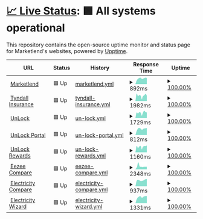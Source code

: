 # [📈 Live Status](https://marketlend.github.io/uptime-dashboard): <!--live status--> **🟩 All systems operational**

This repository contains the open-source uptime monitor and status page for Marketlend's websites, powered by [Upptime](https://github.com/upptime/upptime).

<!--start: status pages-->
<!-- This summary is generated by Upptime (https://github.com/upptime/upptime) -->
<!-- Do not edit this manually, your changes will be overwritten -->
<!-- prettier-ignore -->
| URL | Status | History | Response Time | Uptime |
| --- | ------ | ------- | ------------- | ------ |
| <img alt="" src="https://icons.duckduckgo.com/ip3/www.marketlend.com.au.ico" height="13"> [Marketlend](https://www.marketlend.com.au) | 🟩 Up | [marketlend.yml](https://github.com/marketlend/uptime-dashboard/commits/HEAD/history/marketlend.yml) | <details><summary><img alt="Response time graph" src="./graphs/marketlend/response-time-week.png" height="20"> 892ms</summary><br><a href="https://marketlend.github.io/uptime-dashboard/history/marketlend"><img alt="Response time 947" src="https://img.shields.io/endpoint?url=https%3A%2F%2Fraw.githubusercontent.com%2Fmarketlend%2Fuptime-dashboard%2FHEAD%2Fapi%2Fmarketlend%2Fresponse-time.json"></a><br><a href="https://marketlend.github.io/uptime-dashboard/history/marketlend"><img alt="24-hour response time 662" src="https://img.shields.io/endpoint?url=https%3A%2F%2Fraw.githubusercontent.com%2Fmarketlend%2Fuptime-dashboard%2FHEAD%2Fapi%2Fmarketlend%2Fresponse-time-day.json"></a><br><a href="https://marketlend.github.io/uptime-dashboard/history/marketlend"><img alt="7-day response time 892" src="https://img.shields.io/endpoint?url=https%3A%2F%2Fraw.githubusercontent.com%2Fmarketlend%2Fuptime-dashboard%2FHEAD%2Fapi%2Fmarketlend%2Fresponse-time-week.json"></a><br><a href="https://marketlend.github.io/uptime-dashboard/history/marketlend"><img alt="30-day response time 927" src="https://img.shields.io/endpoint?url=https%3A%2F%2Fraw.githubusercontent.com%2Fmarketlend%2Fuptime-dashboard%2FHEAD%2Fapi%2Fmarketlend%2Fresponse-time-month.json"></a><br><a href="https://marketlend.github.io/uptime-dashboard/history/marketlend"><img alt="1-year response time 947" src="https://img.shields.io/endpoint?url=https%3A%2F%2Fraw.githubusercontent.com%2Fmarketlend%2Fuptime-dashboard%2FHEAD%2Fapi%2Fmarketlend%2Fresponse-time-year.json"></a></details> | <details><summary><a href="https://marketlend.github.io/uptime-dashboard/history/marketlend">100.00%</a></summary><a href="https://marketlend.github.io/uptime-dashboard/history/marketlend"><img alt="All-time uptime 100.00%" src="https://img.shields.io/endpoint?url=https%3A%2F%2Fraw.githubusercontent.com%2Fmarketlend%2Fuptime-dashboard%2FHEAD%2Fapi%2Fmarketlend%2Fuptime.json"></a><br><a href="https://marketlend.github.io/uptime-dashboard/history/marketlend"><img alt="24-hour uptime 100.00%" src="https://img.shields.io/endpoint?url=https%3A%2F%2Fraw.githubusercontent.com%2Fmarketlend%2Fuptime-dashboard%2FHEAD%2Fapi%2Fmarketlend%2Fuptime-day.json"></a><br><a href="https://marketlend.github.io/uptime-dashboard/history/marketlend"><img alt="7-day uptime 100.00%" src="https://img.shields.io/endpoint?url=https%3A%2F%2Fraw.githubusercontent.com%2Fmarketlend%2Fuptime-dashboard%2FHEAD%2Fapi%2Fmarketlend%2Fuptime-week.json"></a><br><a href="https://marketlend.github.io/uptime-dashboard/history/marketlend"><img alt="30-day uptime 100.00%" src="https://img.shields.io/endpoint?url=https%3A%2F%2Fraw.githubusercontent.com%2Fmarketlend%2Fuptime-dashboard%2FHEAD%2Fapi%2Fmarketlend%2Fuptime-month.json"></a><br><a href="https://marketlend.github.io/uptime-dashboard/history/marketlend"><img alt="1-year uptime 100.00%" src="https://img.shields.io/endpoint?url=https%3A%2F%2Fraw.githubusercontent.com%2Fmarketlend%2Fuptime-dashboard%2FHEAD%2Fapi%2Fmarketlend%2Fuptime-year.json"></a></details>
| <img alt="" src="https://icons.duckduckgo.com/ip3/tyndall.insure.ico" height="13"> [Tyndall Insurance](https://tyndall.insure) | 🟩 Up | [tyndall-insurance.yml](https://github.com/marketlend/uptime-dashboard/commits/HEAD/history/tyndall-insurance.yml) | <details><summary><img alt="Response time graph" src="./graphs/tyndall-insurance/response-time-week.png" height="20"> 1982ms</summary><br><a href="https://marketlend.github.io/uptime-dashboard/history/tyndall-insurance"><img alt="Response time 2143" src="https://img.shields.io/endpoint?url=https%3A%2F%2Fraw.githubusercontent.com%2Fmarketlend%2Fuptime-dashboard%2FHEAD%2Fapi%2Ftyndall-insurance%2Fresponse-time.json"></a><br><a href="https://marketlend.github.io/uptime-dashboard/history/tyndall-insurance"><img alt="24-hour response time 1633" src="https://img.shields.io/endpoint?url=https%3A%2F%2Fraw.githubusercontent.com%2Fmarketlend%2Fuptime-dashboard%2FHEAD%2Fapi%2Ftyndall-insurance%2Fresponse-time-day.json"></a><br><a href="https://marketlend.github.io/uptime-dashboard/history/tyndall-insurance"><img alt="7-day response time 1982" src="https://img.shields.io/endpoint?url=https%3A%2F%2Fraw.githubusercontent.com%2Fmarketlend%2Fuptime-dashboard%2FHEAD%2Fapi%2Ftyndall-insurance%2Fresponse-time-week.json"></a><br><a href="https://marketlend.github.io/uptime-dashboard/history/tyndall-insurance"><img alt="30-day response time 2037" src="https://img.shields.io/endpoint?url=https%3A%2F%2Fraw.githubusercontent.com%2Fmarketlend%2Fuptime-dashboard%2FHEAD%2Fapi%2Ftyndall-insurance%2Fresponse-time-month.json"></a><br><a href="https://marketlend.github.io/uptime-dashboard/history/tyndall-insurance"><img alt="1-year response time 2143" src="https://img.shields.io/endpoint?url=https%3A%2F%2Fraw.githubusercontent.com%2Fmarketlend%2Fuptime-dashboard%2FHEAD%2Fapi%2Ftyndall-insurance%2Fresponse-time-year.json"></a></details> | <details><summary><a href="https://marketlend.github.io/uptime-dashboard/history/tyndall-insurance">100.00%</a></summary><a href="https://marketlend.github.io/uptime-dashboard/history/tyndall-insurance"><img alt="All-time uptime 100.00%" src="https://img.shields.io/endpoint?url=https%3A%2F%2Fraw.githubusercontent.com%2Fmarketlend%2Fuptime-dashboard%2FHEAD%2Fapi%2Ftyndall-insurance%2Fuptime.json"></a><br><a href="https://marketlend.github.io/uptime-dashboard/history/tyndall-insurance"><img alt="24-hour uptime 100.00%" src="https://img.shields.io/endpoint?url=https%3A%2F%2Fraw.githubusercontent.com%2Fmarketlend%2Fuptime-dashboard%2FHEAD%2Fapi%2Ftyndall-insurance%2Fuptime-day.json"></a><br><a href="https://marketlend.github.io/uptime-dashboard/history/tyndall-insurance"><img alt="7-day uptime 100.00%" src="https://img.shields.io/endpoint?url=https%3A%2F%2Fraw.githubusercontent.com%2Fmarketlend%2Fuptime-dashboard%2FHEAD%2Fapi%2Ftyndall-insurance%2Fuptime-week.json"></a><br><a href="https://marketlend.github.io/uptime-dashboard/history/tyndall-insurance"><img alt="30-day uptime 100.00%" src="https://img.shields.io/endpoint?url=https%3A%2F%2Fraw.githubusercontent.com%2Fmarketlend%2Fuptime-dashboard%2FHEAD%2Fapi%2Ftyndall-insurance%2Fuptime-month.json"></a><br><a href="https://marketlend.github.io/uptime-dashboard/history/tyndall-insurance"><img alt="1-year uptime 100.00%" src="https://img.shields.io/endpoint?url=https%3A%2F%2Fraw.githubusercontent.com%2Fmarketlend%2Fuptime-dashboard%2FHEAD%2Fapi%2Ftyndall-insurance%2Fuptime-year.json"></a></details>
| <img alt="" src="https://icons.duckduckgo.com/ip3/unlockb2b.com.ico" height="13"> [UnLock](https://unlockb2b.com) | 🟩 Up | [un-lock.yml](https://github.com/marketlend/uptime-dashboard/commits/HEAD/history/un-lock.yml) | <details><summary><img alt="Response time graph" src="./graphs/un-lock/response-time-week.png" height="20"> 1729ms</summary><br><a href="https://marketlend.github.io/uptime-dashboard/history/un-lock"><img alt="Response time 1792" src="https://img.shields.io/endpoint?url=https%3A%2F%2Fraw.githubusercontent.com%2Fmarketlend%2Fuptime-dashboard%2FHEAD%2Fapi%2Fun-lock%2Fresponse-time.json"></a><br><a href="https://marketlend.github.io/uptime-dashboard/history/un-lock"><img alt="24-hour response time 1488" src="https://img.shields.io/endpoint?url=https%3A%2F%2Fraw.githubusercontent.com%2Fmarketlend%2Fuptime-dashboard%2FHEAD%2Fapi%2Fun-lock%2Fresponse-time-day.json"></a><br><a href="https://marketlend.github.io/uptime-dashboard/history/un-lock"><img alt="7-day response time 1729" src="https://img.shields.io/endpoint?url=https%3A%2F%2Fraw.githubusercontent.com%2Fmarketlend%2Fuptime-dashboard%2FHEAD%2Fapi%2Fun-lock%2Fresponse-time-week.json"></a><br><a href="https://marketlend.github.io/uptime-dashboard/history/un-lock"><img alt="30-day response time 1679" src="https://img.shields.io/endpoint?url=https%3A%2F%2Fraw.githubusercontent.com%2Fmarketlend%2Fuptime-dashboard%2FHEAD%2Fapi%2Fun-lock%2Fresponse-time-month.json"></a><br><a href="https://marketlend.github.io/uptime-dashboard/history/un-lock"><img alt="1-year response time 1792" src="https://img.shields.io/endpoint?url=https%3A%2F%2Fraw.githubusercontent.com%2Fmarketlend%2Fuptime-dashboard%2FHEAD%2Fapi%2Fun-lock%2Fresponse-time-year.json"></a></details> | <details><summary><a href="https://marketlend.github.io/uptime-dashboard/history/un-lock">100.00%</a></summary><a href="https://marketlend.github.io/uptime-dashboard/history/un-lock"><img alt="All-time uptime 100.00%" src="https://img.shields.io/endpoint?url=https%3A%2F%2Fraw.githubusercontent.com%2Fmarketlend%2Fuptime-dashboard%2FHEAD%2Fapi%2Fun-lock%2Fuptime.json"></a><br><a href="https://marketlend.github.io/uptime-dashboard/history/un-lock"><img alt="24-hour uptime 100.00%" src="https://img.shields.io/endpoint?url=https%3A%2F%2Fraw.githubusercontent.com%2Fmarketlend%2Fuptime-dashboard%2FHEAD%2Fapi%2Fun-lock%2Fuptime-day.json"></a><br><a href="https://marketlend.github.io/uptime-dashboard/history/un-lock"><img alt="7-day uptime 100.00%" src="https://img.shields.io/endpoint?url=https%3A%2F%2Fraw.githubusercontent.com%2Fmarketlend%2Fuptime-dashboard%2FHEAD%2Fapi%2Fun-lock%2Fuptime-week.json"></a><br><a href="https://marketlend.github.io/uptime-dashboard/history/un-lock"><img alt="30-day uptime 100.00%" src="https://img.shields.io/endpoint?url=https%3A%2F%2Fraw.githubusercontent.com%2Fmarketlend%2Fuptime-dashboard%2FHEAD%2Fapi%2Fun-lock%2Fuptime-month.json"></a><br><a href="https://marketlend.github.io/uptime-dashboard/history/un-lock"><img alt="1-year uptime 100.00%" src="https://img.shields.io/endpoint?url=https%3A%2F%2Fraw.githubusercontent.com%2Fmarketlend%2Fuptime-dashboard%2FHEAD%2Fapi%2Fun-lock%2Fuptime-year.json"></a></details>
| <img alt="" src="https://icons.duckduckgo.com/ip3/app.unlockb2b.com.ico" height="13"> [UnLock Portal](https://app.unlockb2b.com/buyers/login) | 🟩 Up | [un-lock-portal.yml](https://github.com/marketlend/uptime-dashboard/commits/HEAD/history/un-lock-portal.yml) | <details><summary><img alt="Response time graph" src="./graphs/un-lock-portal/response-time-week.png" height="20"> 812ms</summary><br><a href="https://marketlend.github.io/uptime-dashboard/history/un-lock-portal"><img alt="Response time 793" src="https://img.shields.io/endpoint?url=https%3A%2F%2Fraw.githubusercontent.com%2Fmarketlend%2Fuptime-dashboard%2FHEAD%2Fapi%2Fun-lock-portal%2Fresponse-time.json"></a><br><a href="https://marketlend.github.io/uptime-dashboard/history/un-lock-portal"><img alt="24-hour response time 613" src="https://img.shields.io/endpoint?url=https%3A%2F%2Fraw.githubusercontent.com%2Fmarketlend%2Fuptime-dashboard%2FHEAD%2Fapi%2Fun-lock-portal%2Fresponse-time-day.json"></a><br><a href="https://marketlend.github.io/uptime-dashboard/history/un-lock-portal"><img alt="7-day response time 812" src="https://img.shields.io/endpoint?url=https%3A%2F%2Fraw.githubusercontent.com%2Fmarketlend%2Fuptime-dashboard%2FHEAD%2Fapi%2Fun-lock-portal%2Fresponse-time-week.json"></a><br><a href="https://marketlend.github.io/uptime-dashboard/history/un-lock-portal"><img alt="30-day response time 805" src="https://img.shields.io/endpoint?url=https%3A%2F%2Fraw.githubusercontent.com%2Fmarketlend%2Fuptime-dashboard%2FHEAD%2Fapi%2Fun-lock-portal%2Fresponse-time-month.json"></a><br><a href="https://marketlend.github.io/uptime-dashboard/history/un-lock-portal"><img alt="1-year response time 793" src="https://img.shields.io/endpoint?url=https%3A%2F%2Fraw.githubusercontent.com%2Fmarketlend%2Fuptime-dashboard%2FHEAD%2Fapi%2Fun-lock-portal%2Fresponse-time-year.json"></a></details> | <details><summary><a href="https://marketlend.github.io/uptime-dashboard/history/un-lock-portal">100.00%</a></summary><a href="https://marketlend.github.io/uptime-dashboard/history/un-lock-portal"><img alt="All-time uptime 99.98%" src="https://img.shields.io/endpoint?url=https%3A%2F%2Fraw.githubusercontent.com%2Fmarketlend%2Fuptime-dashboard%2FHEAD%2Fapi%2Fun-lock-portal%2Fuptime.json"></a><br><a href="https://marketlend.github.io/uptime-dashboard/history/un-lock-portal"><img alt="24-hour uptime 100.00%" src="https://img.shields.io/endpoint?url=https%3A%2F%2Fraw.githubusercontent.com%2Fmarketlend%2Fuptime-dashboard%2FHEAD%2Fapi%2Fun-lock-portal%2Fuptime-day.json"></a><br><a href="https://marketlend.github.io/uptime-dashboard/history/un-lock-portal"><img alt="7-day uptime 100.00%" src="https://img.shields.io/endpoint?url=https%3A%2F%2Fraw.githubusercontent.com%2Fmarketlend%2Fuptime-dashboard%2FHEAD%2Fapi%2Fun-lock-portal%2Fuptime-week.json"></a><br><a href="https://marketlend.github.io/uptime-dashboard/history/un-lock-portal"><img alt="30-day uptime 100.00%" src="https://img.shields.io/endpoint?url=https%3A%2F%2Fraw.githubusercontent.com%2Fmarketlend%2Fuptime-dashboard%2FHEAD%2Fapi%2Fun-lock-portal%2Fuptime-month.json"></a><br><a href="https://marketlend.github.io/uptime-dashboard/history/un-lock-portal"><img alt="1-year uptime 99.98%" src="https://img.shields.io/endpoint?url=https%3A%2F%2Fraw.githubusercontent.com%2Fmarketlend%2Fuptime-dashboard%2FHEAD%2Fapi%2Fun-lock-portal%2Fuptime-year.json"></a></details>
| <img alt="" src="https://icons.duckduckgo.com/ip3/unlockrewards.com.au.ico" height="13"> [UnLock Rewards](https://unlockrewards.com.au) | 🟩 Up | [un-lock-rewards.yml](https://github.com/marketlend/uptime-dashboard/commits/HEAD/history/un-lock-rewards.yml) | <details><summary><img alt="Response time graph" src="./graphs/un-lock-rewards/response-time-week.png" height="20"> 1160ms</summary><br><a href="https://marketlend.github.io/uptime-dashboard/history/un-lock-rewards"><img alt="Response time 1226" src="https://img.shields.io/endpoint?url=https%3A%2F%2Fraw.githubusercontent.com%2Fmarketlend%2Fuptime-dashboard%2FHEAD%2Fapi%2Fun-lock-rewards%2Fresponse-time.json"></a><br><a href="https://marketlend.github.io/uptime-dashboard/history/un-lock-rewards"><img alt="24-hour response time 886" src="https://img.shields.io/endpoint?url=https%3A%2F%2Fraw.githubusercontent.com%2Fmarketlend%2Fuptime-dashboard%2FHEAD%2Fapi%2Fun-lock-rewards%2Fresponse-time-day.json"></a><br><a href="https://marketlend.github.io/uptime-dashboard/history/un-lock-rewards"><img alt="7-day response time 1160" src="https://img.shields.io/endpoint?url=https%3A%2F%2Fraw.githubusercontent.com%2Fmarketlend%2Fuptime-dashboard%2FHEAD%2Fapi%2Fun-lock-rewards%2Fresponse-time-week.json"></a><br><a href="https://marketlend.github.io/uptime-dashboard/history/un-lock-rewards"><img alt="30-day response time 1309" src="https://img.shields.io/endpoint?url=https%3A%2F%2Fraw.githubusercontent.com%2Fmarketlend%2Fuptime-dashboard%2FHEAD%2Fapi%2Fun-lock-rewards%2Fresponse-time-month.json"></a><br><a href="https://marketlend.github.io/uptime-dashboard/history/un-lock-rewards"><img alt="1-year response time 1226" src="https://img.shields.io/endpoint?url=https%3A%2F%2Fraw.githubusercontent.com%2Fmarketlend%2Fuptime-dashboard%2FHEAD%2Fapi%2Fun-lock-rewards%2Fresponse-time-year.json"></a></details> | <details><summary><a href="https://marketlend.github.io/uptime-dashboard/history/un-lock-rewards">100.00%</a></summary><a href="https://marketlend.github.io/uptime-dashboard/history/un-lock-rewards"><img alt="All-time uptime 100.00%" src="https://img.shields.io/endpoint?url=https%3A%2F%2Fraw.githubusercontent.com%2Fmarketlend%2Fuptime-dashboard%2FHEAD%2Fapi%2Fun-lock-rewards%2Fuptime.json"></a><br><a href="https://marketlend.github.io/uptime-dashboard/history/un-lock-rewards"><img alt="24-hour uptime 100.00%" src="https://img.shields.io/endpoint?url=https%3A%2F%2Fraw.githubusercontent.com%2Fmarketlend%2Fuptime-dashboard%2FHEAD%2Fapi%2Fun-lock-rewards%2Fuptime-day.json"></a><br><a href="https://marketlend.github.io/uptime-dashboard/history/un-lock-rewards"><img alt="7-day uptime 100.00%" src="https://img.shields.io/endpoint?url=https%3A%2F%2Fraw.githubusercontent.com%2Fmarketlend%2Fuptime-dashboard%2FHEAD%2Fapi%2Fun-lock-rewards%2Fuptime-week.json"></a><br><a href="https://marketlend.github.io/uptime-dashboard/history/un-lock-rewards"><img alt="30-day uptime 100.00%" src="https://img.shields.io/endpoint?url=https%3A%2F%2Fraw.githubusercontent.com%2Fmarketlend%2Fuptime-dashboard%2FHEAD%2Fapi%2Fun-lock-rewards%2Fuptime-month.json"></a><br><a href="https://marketlend.github.io/uptime-dashboard/history/un-lock-rewards"><img alt="1-year uptime 100.00%" src="https://img.shields.io/endpoint?url=https%3A%2F%2Fraw.githubusercontent.com%2Fmarketlend%2Fuptime-dashboard%2FHEAD%2Fapi%2Fun-lock-rewards%2Fuptime-year.json"></a></details>
| <img alt="" src="https://icons.duckduckgo.com/ip3/www.eezee.compare.ico" height="13"> [Eezee Compare](https://www.eezee.compare) | 🟩 Up | [eezee-compare.yml](https://github.com/marketlend/uptime-dashboard/commits/HEAD/history/eezee-compare.yml) | <details><summary><img alt="Response time graph" src="./graphs/eezee-compare/response-time-week.png" height="20"> 2348ms</summary><br><a href="https://marketlend.github.io/uptime-dashboard/history/eezee-compare"><img alt="Response time 1851" src="https://img.shields.io/endpoint?url=https%3A%2F%2Fraw.githubusercontent.com%2Fmarketlend%2Fuptime-dashboard%2FHEAD%2Fapi%2Feezee-compare%2Fresponse-time.json"></a><br><a href="https://marketlend.github.io/uptime-dashboard/history/eezee-compare"><img alt="24-hour response time 1879" src="https://img.shields.io/endpoint?url=https%3A%2F%2Fraw.githubusercontent.com%2Fmarketlend%2Fuptime-dashboard%2FHEAD%2Fapi%2Feezee-compare%2Fresponse-time-day.json"></a><br><a href="https://marketlend.github.io/uptime-dashboard/history/eezee-compare"><img alt="7-day response time 2348" src="https://img.shields.io/endpoint?url=https%3A%2F%2Fraw.githubusercontent.com%2Fmarketlend%2Fuptime-dashboard%2FHEAD%2Fapi%2Feezee-compare%2Fresponse-time-week.json"></a><br><a href="https://marketlend.github.io/uptime-dashboard/history/eezee-compare"><img alt="30-day response time 1971" src="https://img.shields.io/endpoint?url=https%3A%2F%2Fraw.githubusercontent.com%2Fmarketlend%2Fuptime-dashboard%2FHEAD%2Fapi%2Feezee-compare%2Fresponse-time-month.json"></a><br><a href="https://marketlend.github.io/uptime-dashboard/history/eezee-compare"><img alt="1-year response time 1851" src="https://img.shields.io/endpoint?url=https%3A%2F%2Fraw.githubusercontent.com%2Fmarketlend%2Fuptime-dashboard%2FHEAD%2Fapi%2Feezee-compare%2Fresponse-time-year.json"></a></details> | <details><summary><a href="https://marketlend.github.io/uptime-dashboard/history/eezee-compare">100.00%</a></summary><a href="https://marketlend.github.io/uptime-dashboard/history/eezee-compare"><img alt="All-time uptime 100.00%" src="https://img.shields.io/endpoint?url=https%3A%2F%2Fraw.githubusercontent.com%2Fmarketlend%2Fuptime-dashboard%2FHEAD%2Fapi%2Feezee-compare%2Fuptime.json"></a><br><a href="https://marketlend.github.io/uptime-dashboard/history/eezee-compare"><img alt="24-hour uptime 100.00%" src="https://img.shields.io/endpoint?url=https%3A%2F%2Fraw.githubusercontent.com%2Fmarketlend%2Fuptime-dashboard%2FHEAD%2Fapi%2Feezee-compare%2Fuptime-day.json"></a><br><a href="https://marketlend.github.io/uptime-dashboard/history/eezee-compare"><img alt="7-day uptime 100.00%" src="https://img.shields.io/endpoint?url=https%3A%2F%2Fraw.githubusercontent.com%2Fmarketlend%2Fuptime-dashboard%2FHEAD%2Fapi%2Feezee-compare%2Fuptime-week.json"></a><br><a href="https://marketlend.github.io/uptime-dashboard/history/eezee-compare"><img alt="30-day uptime 100.00%" src="https://img.shields.io/endpoint?url=https%3A%2F%2Fraw.githubusercontent.com%2Fmarketlend%2Fuptime-dashboard%2FHEAD%2Fapi%2Feezee-compare%2Fuptime-month.json"></a><br><a href="https://marketlend.github.io/uptime-dashboard/history/eezee-compare"><img alt="1-year uptime 100.00%" src="https://img.shields.io/endpoint?url=https%3A%2F%2Fraw.githubusercontent.com%2Fmarketlend%2Fuptime-dashboard%2FHEAD%2Fapi%2Feezee-compare%2Fuptime-year.json"></a></details>
| <img alt="" src="https://icons.duckduckgo.com/ip3/electricity.compare.ico" height="13"> [Electricity Compare](http://electricity.compare) | 🟩 Up | [electricity-compare.yml](https://github.com/marketlend/uptime-dashboard/commits/HEAD/history/electricity-compare.yml) | <details><summary><img alt="Response time graph" src="./graphs/electricity-compare/response-time-week.png" height="20"> 937ms</summary><br><a href="https://marketlend.github.io/uptime-dashboard/history/electricity-compare"><img alt="Response time 937" src="https://img.shields.io/endpoint?url=https%3A%2F%2Fraw.githubusercontent.com%2Fmarketlend%2Fuptime-dashboard%2FHEAD%2Fapi%2Felectricity-compare%2Fresponse-time.json"></a><br><a href="https://marketlend.github.io/uptime-dashboard/history/electricity-compare"><img alt="24-hour response time 735" src="https://img.shields.io/endpoint?url=https%3A%2F%2Fraw.githubusercontent.com%2Fmarketlend%2Fuptime-dashboard%2FHEAD%2Fapi%2Felectricity-compare%2Fresponse-time-day.json"></a><br><a href="https://marketlend.github.io/uptime-dashboard/history/electricity-compare"><img alt="7-day response time 937" src="https://img.shields.io/endpoint?url=https%3A%2F%2Fraw.githubusercontent.com%2Fmarketlend%2Fuptime-dashboard%2FHEAD%2Fapi%2Felectricity-compare%2Fresponse-time-week.json"></a><br><a href="https://marketlend.github.io/uptime-dashboard/history/electricity-compare"><img alt="30-day response time 922" src="https://img.shields.io/endpoint?url=https%3A%2F%2Fraw.githubusercontent.com%2Fmarketlend%2Fuptime-dashboard%2FHEAD%2Fapi%2Felectricity-compare%2Fresponse-time-month.json"></a><br><a href="https://marketlend.github.io/uptime-dashboard/history/electricity-compare"><img alt="1-year response time 937" src="https://img.shields.io/endpoint?url=https%3A%2F%2Fraw.githubusercontent.com%2Fmarketlend%2Fuptime-dashboard%2FHEAD%2Fapi%2Felectricity-compare%2Fresponse-time-year.json"></a></details> | <details><summary><a href="https://marketlend.github.io/uptime-dashboard/history/electricity-compare">100.00%</a></summary><a href="https://marketlend.github.io/uptime-dashboard/history/electricity-compare"><img alt="All-time uptime 100.00%" src="https://img.shields.io/endpoint?url=https%3A%2F%2Fraw.githubusercontent.com%2Fmarketlend%2Fuptime-dashboard%2FHEAD%2Fapi%2Felectricity-compare%2Fuptime.json"></a><br><a href="https://marketlend.github.io/uptime-dashboard/history/electricity-compare"><img alt="24-hour uptime 100.00%" src="https://img.shields.io/endpoint?url=https%3A%2F%2Fraw.githubusercontent.com%2Fmarketlend%2Fuptime-dashboard%2FHEAD%2Fapi%2Felectricity-compare%2Fuptime-day.json"></a><br><a href="https://marketlend.github.io/uptime-dashboard/history/electricity-compare"><img alt="7-day uptime 100.00%" src="https://img.shields.io/endpoint?url=https%3A%2F%2Fraw.githubusercontent.com%2Fmarketlend%2Fuptime-dashboard%2FHEAD%2Fapi%2Felectricity-compare%2Fuptime-week.json"></a><br><a href="https://marketlend.github.io/uptime-dashboard/history/electricity-compare"><img alt="30-day uptime 100.00%" src="https://img.shields.io/endpoint?url=https%3A%2F%2Fraw.githubusercontent.com%2Fmarketlend%2Fuptime-dashboard%2FHEAD%2Fapi%2Felectricity-compare%2Fuptime-month.json"></a><br><a href="https://marketlend.github.io/uptime-dashboard/history/electricity-compare"><img alt="1-year uptime 100.00%" src="https://img.shields.io/endpoint?url=https%3A%2F%2Fraw.githubusercontent.com%2Fmarketlend%2Fuptime-dashboard%2FHEAD%2Fapi%2Felectricity-compare%2Fuptime-year.json"></a></details>
| <img alt="" src="https://icons.duckduckgo.com/ip3/electricitywizard.com.au.ico" height="13"> [Electricity Wizard](https://electricitywizard.com.au) | 🟩 Up | [electricity-wizard.yml](https://github.com/marketlend/uptime-dashboard/commits/HEAD/history/electricity-wizard.yml) | <details><summary><img alt="Response time graph" src="./graphs/electricity-wizard/response-time-week.png" height="20"> 1331ms</summary><br><a href="https://marketlend.github.io/uptime-dashboard/history/electricity-wizard"><img alt="Response time 1314" src="https://img.shields.io/endpoint?url=https%3A%2F%2Fraw.githubusercontent.com%2Fmarketlend%2Fuptime-dashboard%2FHEAD%2Fapi%2Felectricity-wizard%2Fresponse-time.json"></a><br><a href="https://marketlend.github.io/uptime-dashboard/history/electricity-wizard"><img alt="24-hour response time 982" src="https://img.shields.io/endpoint?url=https%3A%2F%2Fraw.githubusercontent.com%2Fmarketlend%2Fuptime-dashboard%2FHEAD%2Fapi%2Felectricity-wizard%2Fresponse-time-day.json"></a><br><a href="https://marketlend.github.io/uptime-dashboard/history/electricity-wizard"><img alt="7-day response time 1331" src="https://img.shields.io/endpoint?url=https%3A%2F%2Fraw.githubusercontent.com%2Fmarketlend%2Fuptime-dashboard%2FHEAD%2Fapi%2Felectricity-wizard%2Fresponse-time-week.json"></a><br><a href="https://marketlend.github.io/uptime-dashboard/history/electricity-wizard"><img alt="30-day response time 1356" src="https://img.shields.io/endpoint?url=https%3A%2F%2Fraw.githubusercontent.com%2Fmarketlend%2Fuptime-dashboard%2FHEAD%2Fapi%2Felectricity-wizard%2Fresponse-time-month.json"></a><br><a href="https://marketlend.github.io/uptime-dashboard/history/electricity-wizard"><img alt="1-year response time 1314" src="https://img.shields.io/endpoint?url=https%3A%2F%2Fraw.githubusercontent.com%2Fmarketlend%2Fuptime-dashboard%2FHEAD%2Fapi%2Felectricity-wizard%2Fresponse-time-year.json"></a></details> | <details><summary><a href="https://marketlend.github.io/uptime-dashboard/history/electricity-wizard">100.00%</a></summary><a href="https://marketlend.github.io/uptime-dashboard/history/electricity-wizard"><img alt="All-time uptime 99.99%" src="https://img.shields.io/endpoint?url=https%3A%2F%2Fraw.githubusercontent.com%2Fmarketlend%2Fuptime-dashboard%2FHEAD%2Fapi%2Felectricity-wizard%2Fuptime.json"></a><br><a href="https://marketlend.github.io/uptime-dashboard/history/electricity-wizard"><img alt="24-hour uptime 100.00%" src="https://img.shields.io/endpoint?url=https%3A%2F%2Fraw.githubusercontent.com%2Fmarketlend%2Fuptime-dashboard%2FHEAD%2Fapi%2Felectricity-wizard%2Fuptime-day.json"></a><br><a href="https://marketlend.github.io/uptime-dashboard/history/electricity-wizard"><img alt="7-day uptime 100.00%" src="https://img.shields.io/endpoint?url=https%3A%2F%2Fraw.githubusercontent.com%2Fmarketlend%2Fuptime-dashboard%2FHEAD%2Fapi%2Felectricity-wizard%2Fuptime-week.json"></a><br><a href="https://marketlend.github.io/uptime-dashboard/history/electricity-wizard"><img alt="30-day uptime 99.93%" src="https://img.shields.io/endpoint?url=https%3A%2F%2Fraw.githubusercontent.com%2Fmarketlend%2Fuptime-dashboard%2FHEAD%2Fapi%2Felectricity-wizard%2Fuptime-month.json"></a><br><a href="https://marketlend.github.io/uptime-dashboard/history/electricity-wizard"><img alt="1-year uptime 99.99%" src="https://img.shields.io/endpoint?url=https%3A%2F%2Fraw.githubusercontent.com%2Fmarketlend%2Fuptime-dashboard%2FHEAD%2Fapi%2Felectricity-wizard%2Fuptime-year.json"></a></details>

<!--end: status pages-->
